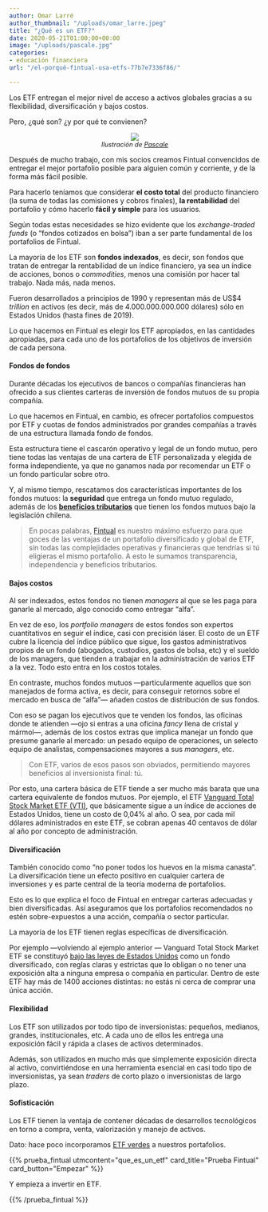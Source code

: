 ```yaml
---
author: Omar Larré
author_thumbnail: "/uploads/omar_larre.jpeg"
title: "¿Qué es un ETF?"
date: 2020-05-21T01:00:00+00:00
image: "/uploads/pascale.jpg"
categories:
- educación financiera
url: "/el-porqué-fintual-usa-etfs-77b7e7336f86/"

---
```

Los ETF entregan el mejor nivel de acceso a activos globales gracias a su flexibilidad, diversificación y bajos costos.

Pero, ¿qué son? ¿y por qué te convienen?

<div style="text-align:center">
<figure>
<img src="/uploads/pascale.jpg">
<figcaption style="display:block;text-align:center;font-size:.8rem"><i>Ilustración de <a target="_blank" href="https://www.instagram.com/pascalasca/">Pascale</a></i></figcaption>
</figure>
</div>

Después de mucho trabajo, con mis socios creamos Fintual convencidos de entregar el mejor portafolio posible para alguien común y corriente, y de la forma más fácil posible.

Para hacerlo teníamos que considerar **el costo total** del producto financiero (la suma de todas las comisiones y cobros finales), **la rentabilidad** del portafolio y cómo hacerlo **fácil y simple** para los usuarios.

Según todas estas necesidades se hizo evidente que los _exchange-traded funds_ (o “fondos cotizados en bolsa”) iban a ser parte fundamental de los portafolios de Fintual.

La mayoría de los ETF son **fondos indexados**, es decir, son fondos que tratan de entregar la rentabilidad de un índice financiero, ya sea un índice de acciones, bonos o _commodities_, menos una comisión por hacer tal trabajo. Nada más, nada menos.

Fueron desarrollados a principios de 1990 y representan más de US$4 _trillion_ en activos (es decir, más de 4.000.000.000.000 dólares) sólo en Estados Unidos (hasta fines de 2019).

Lo que hacemos en Fintual es elegir los ETF apropiados, en las cantidades apropiadas, para cada uno de los portafolios de los objetivos de inversión de cada persona.

#### Fondos de fondos

Durante décadas los ejecutivos de bancos o compañías financieras han ofrecido a sus clientes carteras de inversión de fondos mutuos de su propia compañía.

Lo que hacemos en Fintual, en cambio, es ofrecer portafolios compuestos por ETF y cuotas de fondos administrados por grandes compañías a través de una estructura llamada fondo de fondos.

Esta estructura tiene el cascarón operativo y legal de un fondo mutuo, pero tiene todas las ventajas de una cartera de ETF personalizada y elegida de forma independiente, ya que no ganamos nada por recomendar un ETF o un fondo particular sobre otro.

Y, al mismo tiempo, rescatamos dos características importantes de los fondos mutuos: la **seguridad** que entrega un fondo mutuo regulado, además de los [**beneficios tributarios**](https://edu.fintual.cl/4-beneficios-tributarios-si-usas-fintual/) que tienen los fondos mutuos bajo la legislación chilena.

> En pocas palabras, [Fintual](https://fintual.cl/) es nuestro máximo esfuerzo para que goces de las ventajas de un portafolio diversificado y global de ETF, sin todas las complejidades operativas y financieras que tendrías si tú eligieras el mismo portafolio. A esto le sumamos transparencia, independencia y beneficios tributarios.

#### Bajos costos

Al ser indexados, estos fondos no tienen _managers_ al que se les paga para ganarle al mercado, algo conocido como entregar “alfa”.

En vez de eso, los _portfolio managers_ de estos fondos son expertos cuantitativos en seguir el índice, casi con precisión láser. El costo de un ETF cubre la licencia del índice público que sigue, los gastos administrativos propios de un fondo (abogados, custodios, gastos de bolsa, etc) y el sueldo de los managers, que tienden a trabajar en la administración de varios ETF a la vez. Todo esto entra en los costos totales.

En contraste, muchos fondos mutuos —particularmente aquellos que son manejados de forma activa, es decir, para conseguir retornos sobre el mercado en busca de “alfa”— añaden costos de distribución de sus fondos.

Con eso se pagan los ejecutivos que te venden los fondos, las oficinas donde te atienden —ojo si entras a una oficina _fancy_ llena de cristal y mármol—, además de los costos extras que implica manejar un fondo que presume ganarle al mercado: un pesado equipo de operaciones, un selecto equipo de analistas, compensaciones mayores a sus _managers_, etc.

> Con ETF, varios de esos pasos son obviados, permitiendo mayores beneficios al inversionista final: tú.

Por esto, una cartera básica de ETF tiende a ser mucho más barata que una cartera equivalente de fondos mutuos. Por ejemplo, el ETF [Vanguard Total Stock Market ETF (VTI)](https://personal.vanguard.com/us/funds/snapshot?FundId=0970&FundIntExt=INT&ps_disable_redirect=true&funds_disable_redirect=true), que básicamente sigue a un índice de acciones de Estados Unidos, tiene un costo de 0,04% al año. O sea, por cada mil dólares administrados en este ETF, se cobran apenas 40 centavos de dólar al año por concepto de administración.

#### Diversificación

También conocido como “no poner todos los huevos en la misma canasta”. La diversificación tiene un efecto positivo en cualquier cartera de inversiones y es parte central de la teoría moderna de portafolios.

Esto es lo que explica el foco de Fintual en entregar carteras adecuadas y bien diversificadas. Así aseguramos que los portafolios recomendados no estén sobre-expuestos a una acción, compañía o sector particular.

La mayoría de los ETF tienen reglas específicas de diversificación.

Por ejemplo —volviendo al ejemplo anterior — Vanguard Total Stock Market ETF se constituyó [bajo las leyes de Estados Unidos](https://www.ecfr.gov/cgi-bin/text-idx?SID=401092c41617daf5bf6114630b6ca8da&mc=true&node=pt17.4.270&rgn=div5) como un fondo diversificado, con reglas claras y estrictas que lo obligan o no tener una exposición alta a ninguna empresa o compañía en particular. Dentro de este ETF hay más de 1400 acciones distintas: no estás ni cerca de comprar una única acción.

#### Flexibilidad

Los ETF son utilizados por todo tipo de inversionistas: pequeños, medianos, grandes, institucionales, etc. A cada uno de ellos les entrega una exposición fácil y rápida a clases de activos determinados.

Además, son utilizados en mucho más que simplemente exposición directa al activo, convirtiéndose en una herramienta esencial en casi todo tipo de inversionistas, ya sean _traders_ de corto plazo o inversionistas de largo plazo.

#### Sofisticación

Los ETF tienen la ventaja de contener décadas de desarrollos tecnológicos en torno a compra, venta, valorización y manejo de activos.

Dato: hace poco incorporamos [ETF verdes](https://edu.fintual.cl/inversiones-verdes-en-fintual/) a nuestros portafolios.

{{% prueba_fintual
utmcontent="que_es_un_etf"
card_title="Prueba Fintual"
card_button="Empezar" %}}

Y empieza a invertir en ETF.

{{% /prueba_fintual %}}